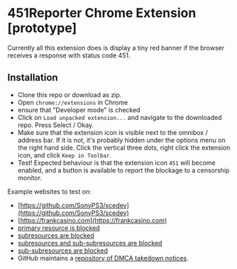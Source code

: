 # 451Reporter Chrome Extension [prototype]

Currently all this extension does is display a tiny red banner if the browser receives a response with status code 451. 

## Installation

- Clone this repo or download as zip.
- Open `chrome://extensions` in Chrome
- ensure that "Developer mode" is checked
- Click on `Load unpacked extension...` and navigate to the downloaded repo. Press Select / Okay.
- Make sure that the extension icon is visible next to the omnibox / address bar. If it is not, it's probably hidden under the options menu on the right hand side. Click the vertical three dots, right click the extension icon, and click `Keep in Toolbar`.
- Test! Expected behaviour is that the extension icon `451` will become enabled, and a button is available to report the blockage to a censorship monitor.

Example websites to test on:
 * [https://github.com/SonyPS3/scedev](https://github.com/SonyPS3/scedev)
 * [https://frankcasino.com](https://frankcasino.com)
 * [primary resource is blocked](https://dkg.fifthhorseman.net/http451-example/dangerous.html)
 * [subresources are blocked](https://dkg.fifthhorseman.net/http451-example/mild.html)
 * [subresources and sub-subresources are blocked](https://dkg.fifthhorseman.net/http451-example/meta.html)
 * [sub-subresources are blocked](https://dkg.fifthhorseman.net/http451-example/sub.html)
 * GitHub maintains a [repository of DMCA takedown notices](https://github.com/github/dmca).
